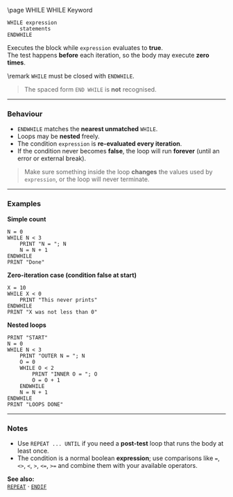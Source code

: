 \page WHILE WHILE Keyword
```basic
WHILE expression
    statements
ENDWHILE
```

Executes the block while `expression` evaluates to **true**.  
The test happens **before** each iteration, so the body may execute **zero times**.


\remark `WHILE` must be closed with `ENDWHILE`.
> The spaced form `END WHILE` is **not** recognised.

---

### Behaviour

- `ENDWHILE` matches the **nearest unmatched** `WHILE`.
- Loops may be **nested** freely.
- The condition `expression` is **re-evaluated every iteration**.
- If the condition never becomes **false**, the loop will run **forever** (until an error or external break).


> Make sure something inside the loop **changes** the values used by `expression`, or the loop will never terminate.

---

### Examples

**Simple count**
```basic
N = 0
WHILE N < 3
    PRINT "N = "; N
    N = N + 1
ENDWHILE
PRINT "Done"
```

**Zero-iteration case (condition false at start)**
```basic
X = 10
WHILE X < 0
    PRINT "This never prints"
ENDWHILE
PRINT "X was not less than 0"
```

**Nested loops**
```basic
PRINT "START"
N = 0
WHILE N < 3
    PRINT "OUTER N = "; N
    O = 0
    WHILE O < 2
        PRINT "INNER O = "; O
        O = O + 1
    ENDWHILE
    N = N + 1
ENDWHILE
PRINT "LOOPS DONE"
```

---

### Notes
- Use `REPEAT ... UNTIL` if you need a **post-test** loop that runs the body at least once.
- The condition is a normal boolean **expression**; use comparisons like `=`, `<>`, `<`, `>`, `<=`, `>=` and combine them with your available operators.

**See also:**  
[`REPEAT`](https://github.com/brainboxdotcc/retro-rocket/wiki/REPEAT) ·
[`ENDIF`](https://github.com/brainboxdotcc/retro-rocket/wiki/ENDIF)
